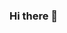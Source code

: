 ### Hi there 👋

<!--
**KeshavRuia/KeshavRuia** is a ✨ _special_ ✨ repository because its `README.md` (this file) appears on your GitHub profile.
https://raw.githubusercontent.com/KeshavRuia/KeshavRuia/master/README.md

Here are some ideas to get you started:

- 🔭 I’m currently working on ...
- 🌱 I’m currently learning ...
- 👯 I’m looking to collaborate on ...
- 🤔 I’m looking for help with ...
- 💬 Ask me about ...
- 📫 How to reach me: ...
- 😄 Pronouns: ...
- ⚡ Fun fact: ...
-->

